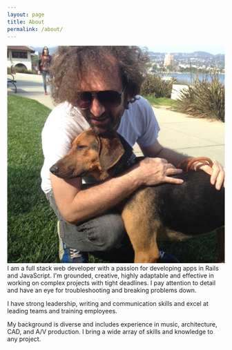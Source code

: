 ```yaml
---
layout: page
title: About
permalink: /about/
---
```

![Hanging with Lovella](/assets/images/jeremy.jpg)
<br>
I am a full stack web developer with a passion for developing apps in Rails and JavaScript. I'm grounded, creative, highly adaptable and effective in working on complex projects with tight deadlines. I pay attention to detail and have an eye for troubleshooting and breaking problems down.

I have strong leadership, writing and communication skills and excel at leading teams and training employees.

My background is diverse and includes experience in music, architecture, CAD, and A/V production. I bring a wide array of skills and knowledge to any project.